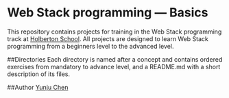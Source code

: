 # Web Stack programming ― Basics
This repository contains projects for training in the Web Stack programming track at [Holberton School](https://www.holbertonschool.com/about). All projects are designed to learn Web Stack programming from a beginners level to the advanced level.

##Directories
Each directory is named after a concept and contains ordered exercises from mandatory to advance level, and a README.md with a short description of its files.

##Author
[Yunju Chen](https://github.com/yunjuc)
